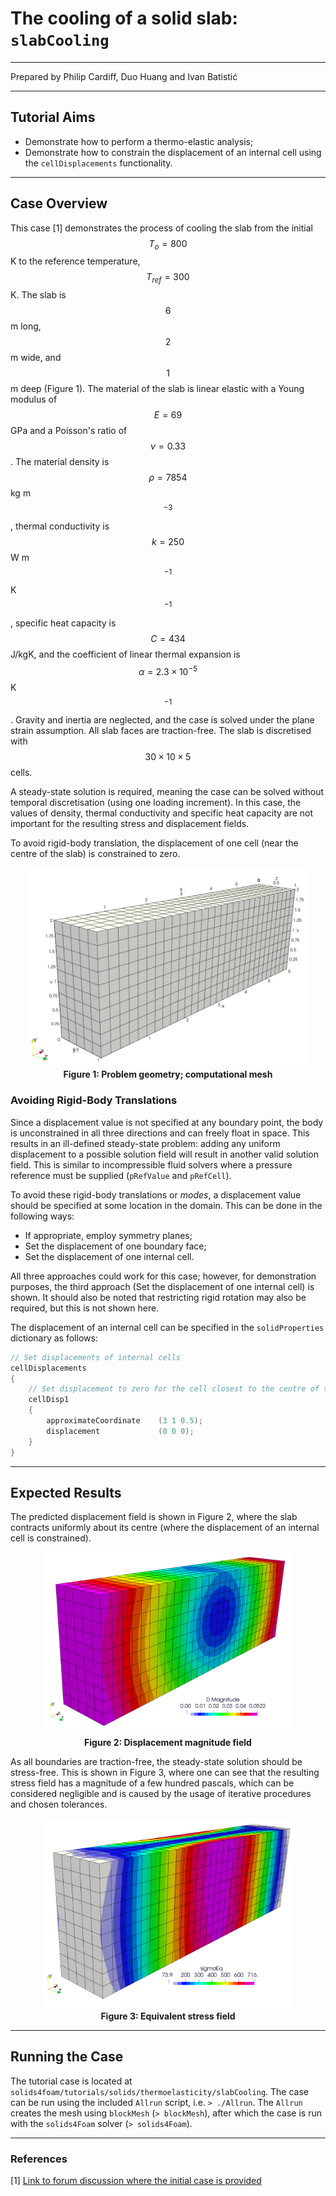 # The cooling of a solid slab: `slabCooling`

---

Prepared by Philip Cardiff, Duo Huang and Ivan Batistić

---

## Tutorial Aims

- Demonstrate how to perform a thermo-elastic analysis;
- Demonstrate how to constrain the displacement of an internal cell using the `cellDisplacements` functionality.

---

## Case Overview

This case [1] demonstrates the process of cooling the slab from the initial $$T_o = 800$$ K to the reference temperature,  $$T_{ref} = 300$$ K. The slab is $$6$$ m long, $$2$$ m wide, and $$1$$ m deep (Figure 1). The material of the slab is linear elastic with a Young modulus of $$E = 69$$ GPa and a Poisson's ratio of $$\nu = 0.33$$. The material density is $$\rho=7854$$ kg m$$^{-3}$$, thermal conductivity is $$k=250$$ W m$$^{-1}$$ K$$^{-1}$$, specific heat capacity is $$C = 434$$ J/kgK, and the coefficient of linear thermal expansion is $$\alpha = 2.3\times 10^{-5}$$ K$$^{-1}$$. Gravity and inertia are neglected, and the case is solved under the plane strain assumption. All slab faces are traction-free. The slab is discretised with $$30 \times 10 \times 5$$ cells.

A steady-state solution is required, meaning the case can be solved without temporal discretisation (using one loading increment). In this case, the values of density, thermal conductivity and specific heat capacity are not important for the resulting stress and displacement fields.

To avoid rigid-body translation, the displacement of one cell (near the centre of the slab) is constrained to zero.

<div style="text-align: center;">
  <img src="./images/slabCooling-geometry.png" alt="Image" width="450">
    <figcaption>
     <strong>Figure 1: Problem geometry; computational mesh</strong>
    </figcaption>
</div>

### Avoiding Rigid-Body Translations

Since a displacement value is not specified at any boundary point, the body is unconstrained in all three directions and can freely float in space. This results in an ill-defined steady-state problem: adding any uniform displacement to a possible solution field will result in another valid solution field. This is similar to incompressible fluid solvers where a pressure reference must be supplied (`pRefValue` and `pRefCell`). 

To avoid these rigid-body translations or *modes*, a displacement value should be specified at some location in the domain. This can be done in the following ways:

- If appropriate, employ symmetry planes;
- Set the displacement of one boundary face; 
- Set the displacement of one internal cell.

All three approaches could work for this case; however, for demonstration purposes, the third approach (Set the displacement of one internal cell) is shown. It should also be noted that restricting rigid rotation may also be required, but this is not shown here.

The displacement of an internal cell can be specified in the `solidProperties` dictionary as follows:

```c++
// Set displacements of internal cells
cellDisplacements
{
    // Set displacement to zero for the cell closest to the centre of the block
    cellDisp1
    {
        approximateCoordinate    (3 1 0.5);
    	displacement             (0 0 0);
    }
}
```

---

## Expected Results

The predicted displacement field is shown in Figure 2, where the slab contracts uniformly about its centre (where the displacement of an internal cell is constrained).

<div style="text-align: center;">
  <img src="./images/slabCooling-D.png" alt="Image" width="400">
    <figcaption>
     <strong>Figure 2: Displacement magnitude field</strong>
    </figcaption>
</div>

As all boundaries are traction-free, the steady-state solution should be stress-free. This is shown in Figure 3, where one can see that the resulting stress field has a magnitude of a few hundred pascals, which can be considered negligible and is caused by the usage of iterative procedures and chosen tolerances.

<div style="text-align: center;">
  <img src="./images/slabCooling-sigmaEq.png" alt="Image" width="400">
    <figcaption>
     <strong>Figure 3: Equivalent stress field</strong>
    </figcaption>
</div>


---

## Running the Case

The tutorial case is located at `solids4foam/tutorials/solids/thermoelasticity/slabCooling`. The case can be run using the included `Allrun` script, i.e. `> ./Allrun`.  The `Allrun` creates the mesh using `blockMesh` (`> blockMesh`), after which the case is run with the `solids4Foam` solver (`> solids4Foam`). 


---

### References

[1] [Link to forum discussion where the initial case is provided](https://www.cfd-online.com/Forums/openfoam-community-contributions/126706-support-thread-solid-mechanics-solvers-added-openfoam-extend-22.html#post726239)
